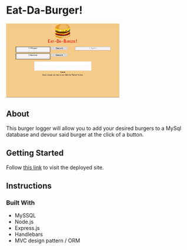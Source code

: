 # Eat-Da-Burger!

<img src="public/assets/img/burger.gif" alt="gif" height="200px">

## About
This burger logger will allow you to add your desired burgers to a MySql database and devour said burger at the click of a button.

## Getting Started
Follow [this link](addlinkhere) to visit the deployed site.

## Instructions

### Built With
* MySSQL
* Node.js
* Express.js
* Handlebars
* MVC design pattern / ORM


